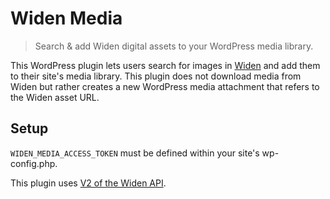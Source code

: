 # Widen Media

> Search & add Widen digital assets to your WordPress media library.

This WordPress plugin lets users search for images in [Widen](https://www.widen.com/) and add them to their site's media library. This plugin does not download media from Widen but rather creates a new WordPress media attachment that refers to the Widen asset URL.

## Setup

`WIDEN_MEDIA_ACCESS_TOKEN` must be defined within your site's wp-config.php.

This plugin uses [V2 of the Widen API](https://widenv2.docs.apiary.io/).
